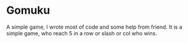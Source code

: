 # Gomuku
A simple game, I wrote most of code and some help from friend.
It is a simple game, who reach 5 in a row or slash or col who wins.

